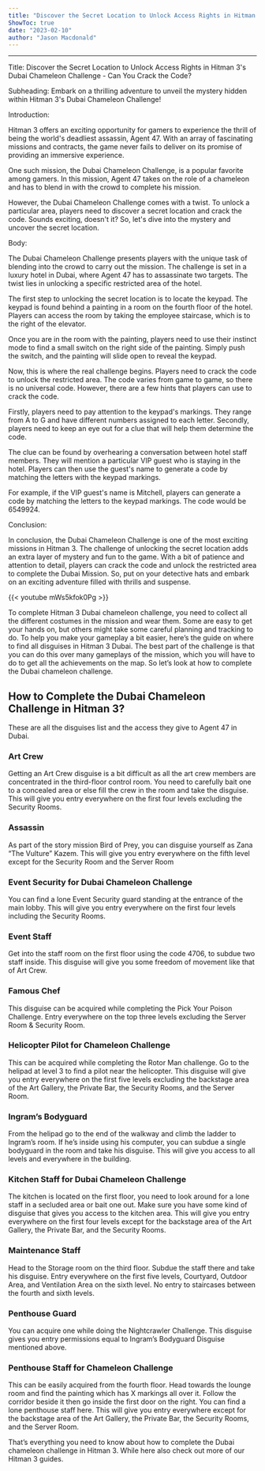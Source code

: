 ```yaml
---
title: "Discover the Secret Location to Unlock Access Rights in Hitman 3's Dubai Chameleon Challenge - Can You Crack the Code?"
ShowToc: true 
date: "2023-02-10"
author: "Jason Macdonald"
---
```

*****
Title: Discover the Secret Location to Unlock Access Rights in Hitman 3's Dubai Chameleon Challenge - Can You Crack the Code?

Subheading: Embark on a thrilling adventure to unveil the mystery hidden within Hitman 3's Dubai Chameleon Challenge!

Introduction:

Hitman 3 offers an exciting opportunity for gamers to experience the thrill of being the world's deadliest assassin, Agent 47. With an array of fascinating missions and contracts, the game never fails to deliver on its promise of providing an immersive experience.

One such mission, the Dubai Chameleon Challenge, is a popular favorite among gamers. In this mission, Agent 47 takes on the role of a chameleon and has to blend in with the crowd to complete his mission.

However, the Dubai Chameleon Challenge comes with a twist. To unlock a particular area, players need to discover a secret location and crack the code. Sounds exciting, doesn't it? So, let's dive into the mystery and uncover the secret location.

Body:

The Dubai Chameleon Challenge presents players with the unique task of blending into the crowd to carry out the mission. The challenge is set in a luxury hotel in Dubai, where Agent 47 has to assassinate two targets. The twist lies in unlocking a specific restricted area of the hotel.

The first step to unlocking the secret location is to locate the keypad. The keypad is found behind a painting in a room on the fourth floor of the hotel. Players can access the room by taking the employee staircase, which is to the right of the elevator.

Once you are in the room with the painting, players need to use their instinct mode to find a small switch on the right side of the painting. Simply push the switch, and the painting will slide open to reveal the keypad.

Now, this is where the real challenge begins. Players need to crack the code to unlock the restricted area. The code varies from game to game, so there is no universal code. However, there are a few hints that players can use to crack the code.

Firstly, players need to pay attention to the keypad's markings. They range from A to G and have different numbers assigned to each letter. Secondly, players need to keep an eye out for a clue that will help them determine the code.

The clue can be found by overhearing a conversation between hotel staff members. They will mention a particular VIP guest who is staying in the hotel. Players can then use the guest's name to generate a code by matching the letters with the keypad markings.

For example, if the VIP guest's name is Mitchell, players can generate a code by matching the letters to the keypad markings. The code would be 6549924.

Conclusion:

In conclusion, the Dubai Chameleon Challenge is one of the most exciting missions in Hitman 3. The challenge of unlocking the secret location adds an extra layer of mystery and fun to the game. With a bit of patience and attention to detail, players can crack the code and unlock the restricted area to complete the Dubai Mission. So, put on your detective hats and embark on an exciting adventure filled with thrills and suspense.

{{< youtube mWs5kfok0Pg >}} 



To complete Hitman 3 Dubai chameleon challenge, you need to collect all the different costumes in the mission and wear them. Some are easy to get your hands on, but others might take some careful planning and tracking to do. To help you make your gameplay a bit easier, here’s the guide on where to find all disguises in Hitman 3 Dubai. The best part of the challenge is that you can do this over many gameplays of the mission, which you will have to do to get all the achievements on the map. So let’s look at how to complete the Dubai chameleon challenge.
 
## How to Complete the Dubai Chameleon Challenge in Hitman 3?
 
These are all the disguises list and the access they give to Agent 47 in Dubai.
 
### Art Crew
 
Getting an Art Crew disguise is a bit difficult as all the art crew members are concentrated in the third-floor control room. You need to carefully bait one to a concealed area or else fill the crew in the room and take the disguise. This will give you entry everywhere on the first four levels excluding the Security Rooms.
 
### Assassin
 
As part of the story mission Bird of Prey, you can disguise yourself as Zana “The Vulture” Kazem. This will give you entry everywhere on the fifth level except for the Security Room and the Server Room
 
### Event Security for Dubai Chameleon Challenge
 
You can find a lone Event Security guard standing at the entrance of the main lobby. This will give you entry everywhere on the first four levels including the Security Rooms.
 
### Event Staff
 
Get into the staff room on the first floor using the code 4706, to subdue two staff inside. This disguise will give you some freedom of movement like that of Art Crew.
 
### Famous Chef
 
This disguise can be acquired while completing the Pick Your Poison Challenge. Entry everywhere on the top three levels excluding the Server Room & Security Room.
 
### Helicopter Pilot for Chameleon Challenge

 
This can be acquired while completing the Rotor Man challenge. Go to the helipad at level 3 to find a pilot near the helicopter. This disguise will give you entry everywhere on the first five levels excluding the backstage area of the Art Gallery, the Private Bar, the Security Rooms, and the Server Room.
 
### Ingram’s Bodyguard
 
From the helipad go to the end of the walkway and climb the ladder to Ingram’s room. If he’s inside using his computer, you can subdue a single bodyguard in the room and take his disguise. This will give you access to all levels and everywhere in the building.
 
### Kitchen Staff for Dubai Chameleon Challenge
 
The kitchen is located on the first floor, you need to look around for a lone staff in a secluded area or bait one out. Make sure you have some kind of disguise that gives you access to the kitchen area. This will give you entry everywhere on the first four levels except for the backstage area of the Art Gallery, the Private Bar, and the Security Rooms.
 
### Maintenance Staff
 
Head to the Storage room on the third floor. Subdue the staff there and take his disguise. Entry everywhere on the first five levels, Courtyard, Outdoor Area, and Ventilation Area on the sixth level. No entry to staircases between the fourth and sixth levels.
 
### Penthouse Guard
 
You can acquire one while doing the Nightcrawler Challenge. This disguise gives you entry permissions equal to Ingram’s Bodyguard Disguise mentioned above.
 
### Penthouse Staff for Chameleon Challenge
 
This can be easily acquired from the fourth floor. Head towards the lounge room and find the painting which has X markings all over it. Follow the corridor beside it then go inside the first door on the right. You can find a lone penthouse staff here. This will give you entry everywhere except for the backstage area of the Art Gallery, the Private Bar, the Security Rooms, and the Server Room.
 
That’s everything you need to know about how to complete the Dubai chameleon challenge in Hitman 3. While here also check out more of our Hitman 3 guides.




